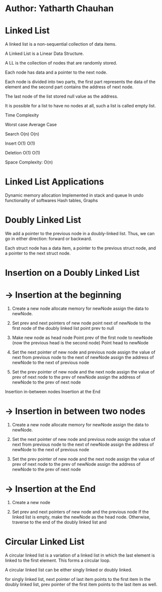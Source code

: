 # Author: Yatharth Chauhan

# Linked List

A linked list is a non-sequential collection of data items.

A Linked List is a Linear Data Structure.

A LL is the collection of nodes that are randomly stored.

Each node has data and a pointer to the next node.

Each node is divided into two parts, the first part represents the data of the element and the second part contains the address of next node.

The last node of the list stored null value as the address.

It is possible for a list to have no nodes at all, such a list is called empty list.


Time Complexity


Worst case Average Case

Search O(n) O(n)

Insert O(1) O(1)

Deletion O(1) O(1)

Space Complexity: O(n)


# Linked List Applications

Dynamic memory allocation
Implemented in stack and queue
In undo functionality of softwares
Hash tables, Graphs


# Doubly Linked List

We add a pointer to the previous node in a doubly-linked list. Thus, we can go in either direction: forward or backward.

Each struct node has a data item, a pointer to the previous struct node, and a pointer to the next struct node.


# Insertion on a Doubly Linked List

# -> Insertion at the beginning

1. Create a new node
   allocate memory for newNode
   assign the data to newNode.

2. Set prev and next pointers of new node
   point next of newNode to the first node of the doubly linked list
   point prev to null

3. Make new node as head node
   Point prev of the first node to newNode (now the previous head is the second node)
   Point head to newNode

4. Set the next pointer of new node and previous node
   assign the value of next from previous node to the next of newNode
   assign the address of newNode to the next of previous node

5. Set the prev pointer of new node and the next node
   assign the value of prev of next node to the prev of newNode
   assign the address of newNode to the prev of next node

Insertion in-between nodes
Insertion at the End


# -> Insertion in between two nodes

1. Create a new node
   allocate memory for newNode
   assign the data to newNode.

2. Set the next pointer of new node and previous node
   assign the value of next from previous node to the next of newNode
   assign the address of newNode to the next of previous node

3. Set the prev pointer of new node and the next node
   assign the value of prev of next node to the prev of newNode
   assign the address of newNode to the prev of next node
   

# -> Insertion at the End

1. Create a new node

2. Set prev and next pointers of new node and the previous node
   If the linked list is empty, make the newNode as the head node. Otherwise, traverse to the end of the doubly linked list and


# Circular Linked List

A circular linked list is a variation of a linked list in which the last element is linked to the first element. This forms a circular loop.

A circular linked list can be either singly linked or doubly linked.

for singly linked list, next pointer of last item points to the first item
In the doubly linked list, prev pointer of the first item points to the last item as well.

